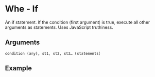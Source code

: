 # Whe - If

An if statement. If the condition (first argument) is true, execute all other arguments as statements. Uses JavaScript truthiness.

## Arguments

```condition (any), st1, st2, st3… (statements)```

## Example
<editor :code='`
If Example
by Milo Jacobs\n
was var one.
whe par var one: pri "value is one"!
`' 
:code-wordier="`
If Example
by Milo Jacobs\n
'Was var one?'
When I compared var to one: I printed &quot;value is one&quot;!
`"
output-method='console'></editor>
